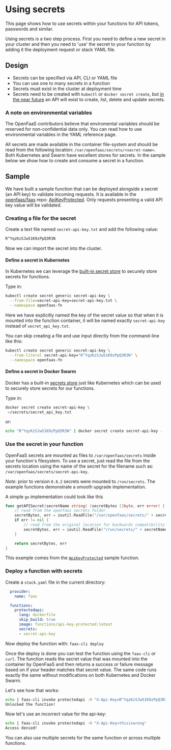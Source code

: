 # Using secrets

This page shows how to use secrets within your functions for API tokens, passwords and similar.

Using secrets is a two step process. First you need to define a new secret in your cluster and then you need to 'use' the secret to your function by adding it the deployment request or stack YAML file.

## Design

* Secrets can be specified via API, CLI or YAML file
* You can use one to many secrets in a function
* Secrets must exist in the cluster at deployment time
* Secrets need to be created with `kubectl` or `docker secret create`, but [in the near future](https://github.com/openfaas/faas/issues/807) an API will exist to create, list, delete and update secrets.

### A note on environmental variables

The OpenFaaS contributors believe that enviromental variables should be reserved for non-confidential data only. You can read how to use environmental variables in the YAML reference page.

All secrets are made available in the container file-system and should be read from the following location: `/var/openfaas/secrets/<secret-name>`. Both Kubernetes and Swarm have excellent stores for secrets. In the sample below we show how to create and consume a secret in a function.

## Sample

We have built a sample function that can be deployed alongside a secret (an API key) to validate incoming requests. It is available in the [openfaas/faas](https://github.com/openfaas/faas/) repo: [ApiKeyProtected](https://github.com/openfaas/faas/tree/master/sample-functions/ApiKeyProtected-Secrets). Only requests presenting a valid API key value will be validated.

### Creating a file for the secret

Create a text file named `secret-api-key.txt` and add the following value:

```txt
R^YqzKzSJw51K9zPpQ3R3N
```

Now we can import the secret into the cluster.

#### Define a secret in Kubernetes

In Kubernetes we can leverage the [built-in secret store](https://kubernetes.io/docs/concepts/configuration/secret/) to securely store secrets for functions.

Type in:

```sh
kubectl create secret generic secret-api-key \
  --from-file=secret-api-key=secret-api-key.txt \
  --namespace openfaas-fn
```

Here we have explicitly named the key of the secret value so that when it is mounted into the function container, it will be named exactly `secret-api-key` instead of `secret_api_key.txt`.

You can skip creating a file and use input directly from the command-line like this:

```sh
kubectl create secret generic secret-api-key \
  --from-literal secret-api-key="R^YqzKzSJw51K9zPpQ3R3N" \
  --namespace openfaas-fn
```

#### Define a secret in Docker Swarm

Docker has a built-in [secrets store](https://docs.docker.com/engine/swarm/secrets/) just like Kubernetes which can be used to securely store secrets for our functions.

Type in:

```sh
docker secret create secret-api-key \
 ~/secrets/secret_api_key.txt
```

or:

```sh
echo "R^YqzKzSJw51K9zPpQ3R3N" | docker secret create secret-api-key -
```

### Use the secret in your function

OpenFaaS secrets are mounted as files to `/var/openfaas/secrets` inside your function's filesystem. To use a secret, just read the file from the secrets location using the name of the secret for the filename such as: `/var/openfaas/secrets/secret-api-key`.

_Note_: prior to version `0.8.2` secrets were mounted to `/run/secrets`. The example functions demonstrate a smooth upgrade implementation.

A simple `go` implementation could look like this

```go
func getAPISecret(secretName string) (secretBytes []byte, err error) {
	// read from the openfaas secrets folder
	secretBytes, err = ioutil.ReadFile("/var/openfaas/secrets/" + secretName)
	if err != nil {
		// read from the original location for backwards compatibility with openfaas <= 0.8.2
		secretBytes, err = ioutil.ReadFile("/run/secrets/" + secretName)
	}

	return secretBytes, err
}
```

This example comes from the [`ApiKeyProtected`](https://github.com/openfaas/faas/tree/master/sample-functions/ApiKeyProtected-Secrets) sample function.

### Deploy a function with secrets

Create a `stack.yaml` file in the current directory:

```yaml
  provider:
    name: faas

  functions:
    protectedapi:
      lang: dockerfile
      skip_build: true
      image: functions/api-key-protected:latest
      secrets:
      - secret-api-key
```

Now deploy the function with: `faas-cli deploy`

Once the deploy is done you can test the function using the `faas-cli` or `curl`. The function reads the secret value that was mounted into the container by OpenFaaS and then returns a success or failure message based on if your header matches that secret value. The same code runs exactly the same without modifications on both Kubernetes and Docker Swarm.

Let's see how that works:

```sh
echo | faas-cli invoke protectedapi -H "X-Api-Key=R^YqzKzSJw51K9zPpQ3R3N"
Unlocked the function!
```

Now let's use an incorrect value for the api-key:

```sh
echo | faas-cli invoke protectedapi -H "X-Api-Key=thisiswrong"
Access denied!
```

You can also use multiple secrets for the same function or across multiple functions.
